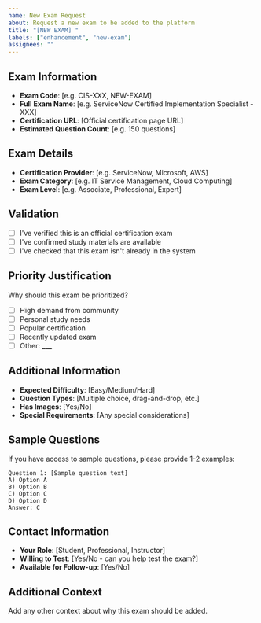 ```yaml
---
name: New Exam Request
about: Request a new exam to be added to the platform
title: "[NEW EXAM] "
labels: ["enhancement", "new-exam"]
assignees: ""
---
```


## Exam Information

- **Exam Code**: [e.g. CIS-XXX, NEW-EXAM]
- **Full Exam Name**: [e.g. ServiceNow Certified Implementation Specialist - XXX]
- **Certification URL**: [Official certification page URL]
- **Estimated Question Count**: [e.g. 150 questions]

## Exam Details

- **Certification Provider**: [e.g. ServiceNow, Microsoft, AWS]
- **Exam Category**: [e.g. IT Service Management, Cloud Computing]
- **Exam Level**: [e.g. Associate, Professional, Expert]

## Validation

- [ ] I've verified this is an official certification exam
- [ ] I've confirmed study materials are available
- [ ] I've checked that this exam isn't already in the system

## Priority Justification

Why should this exam be prioritized?

- [ ] High demand from community
- [ ] Personal study needs
- [ ] Popular certification
- [ ] Recently updated exam
- [ ] Other: ****\_\_\_****

## Additional Information

- **Expected Difficulty**: [Easy/Medium/Hard]
- **Question Types**: [Multiple choice, drag-and-drop, etc.]
- **Has Images**: [Yes/No]
- **Special Requirements**: [Any special considerations]

## Sample Questions

If you have access to sample questions, please provide 1-2 examples:

```
Question 1: [Sample question text]
A) Option A
B) Option B
C) Option C
D) Option D
Answer: C
```

## Contact Information

- **Your Role**: [Student, Professional, Instructor]
- **Willing to Test**: [Yes/No - can you help test the exam?]
- **Available for Follow-up**: [Yes/No]

## Additional Context

Add any other context about why this exam should be added.
